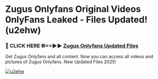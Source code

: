# Zugus Onlyfans Original Videos 0nlyFans Leaked - Files Updated! (u2ehw)

<h3>🔴 CLICK HERE 🌐==►► <a href="https://tinyurl.com/ehrbuxhb" rel="nofollow">Zugus Onlyfans Updated Files</a></h3>

Get Zugus Onlyfans and all content. Now you can access all videos and pictures of Zugus Onlyfans. New Updated Files 2025!

[![u2ehw](https://i.imgur.com/lVYEuWS.gif)](https://tinyurl.com/ehrbuxhb)

